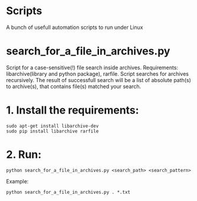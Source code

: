 # Scripts
A bunch of usefull automation scripts to run under Linux

# search_for_a_file_in_archives.py
Script for a case-sensitive(!) file search inside archives. Requirements: libarchive(library and python package), rarfile.
Script searches for archives recursively. The result of successfull search will be a list of absolute path(s) to archive(s), that contains file(s) matched your search.

# 1. Install the requirements:
    sudo apt-get install libarchive-dev
    sudo pip install libarchive rarfile
# 2. Run:
    python search_for_a_file_in_archives.py <search_path> <search_pattern>
Example:

    python search_for_a_file_in_archives.py . *.txt
    
